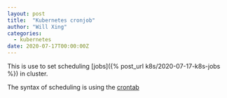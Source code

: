 ```yaml
---
layout: post
title:  "Kubernetes cronjob"
author: "Will Xing"
categories:
  - kubernetes
date: 2020-07-17T00:00:00Z
---
```


This is use to set scheduling [jobs]({% post_url k8s/2020-07-17-k8s-jobs %}) in cluster.

The syntax of scheduling is using the [crontab](https://en.wikipedia.org/wiki/Cron#Overview)